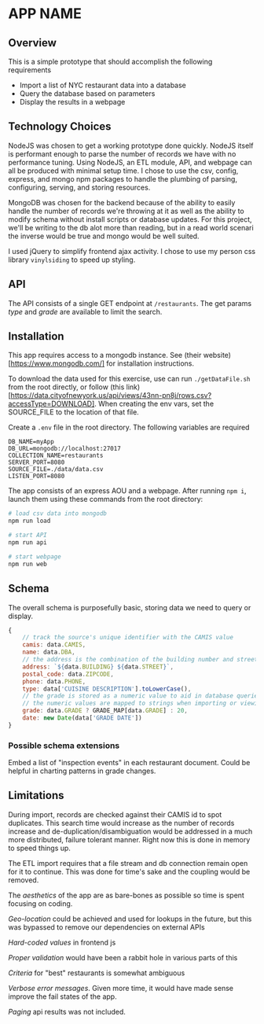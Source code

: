 # APP NAME

## Overview
This is a simple prototype that should accomplish the following requirements
- Import a list of NYC restaurant data into a database
- Query the database based on parameters
- Display the results in a webpage

## Technology Choices
NodeJS was chosen to get a working prototype done quickly.  NodeJS itself is performant enough to parse the number of records we have with no performance tuning.
Using NodeJS, an ETL module, API, and webpage can all be produced with minimal setup time.  I chose to use the csv, config, express, and mongo npm packages to handle the plumbing of parsing, configuring, serving, and storing resources.

MongoDB was chosen for the backend because of the ability to easily handle the number of records we're throwing at it as well as the ability to modify schema without install scripts or database updates.  For this project, we'll be writing to the db alot more than reading, but in a read world scenari the inverse would be true and mongo would be well suited.

I used jQuery to simplify frontend ajax activity.  I chose to use my person css library `vinylsiding` to speed up styling.

## API
The API consists of a single GET endpoint at `/restaurants`.  The get params _type_ and _grade_ are available to  limit the search.

## Installation
This app requires access to a mongodb instance.  See (their website)[https://www.mongodb.com/] for installation instructions.

To download the data used for this exercise, use can run `./getDataFile.sh` from the root directly, or follow (this link)[https://data.cityofnewyork.us/api/views/43nn-pn8j/rows.csv?accessType=DOWNLOAD].  When creating the env vars, set the SOURCE_FILE to the location of that file.

Create a `.env` file in the root directory.  The following variables are required
```
DB_NAME=myApp
DB_URL=mongodb://localhost:27017
COLLECTION_NAME=restaurants
SERVER_PORT=8080
SOURCE_FILE=./data/data.csv
LISTEN_PORT=8080
```

The app consists of an express AOU and a webpage.  After running `npm i`, launch them using these commands from the root directory:
```sh
# load csv data into mongodb
npm run load
```

```sh
# start API
npm run api
```

```sh
# start webpage
npm run web
```

## Schema
The overall schema is purposefully basic, storing data we need to query or display.
```javascript
{
    // track the source's unique identifier with the CAMIS value
    camis: data.CAMIS,
    name: data.DBA,
    // the address is the combination of the building number and street.  This could be extended to be more accurate, but is limited for prototyping purposes
    address: `${data.BUILDING} ${data.STREET}`,
    postal_code: data.ZIPCODE,
    phone: data.PHONE,
    type: data['CUISINE DESCRIPTION'].toLowerCase(),
    // the grade is stored as a numeric value to aid in database queries.
    // the numeric values are mapped to strings when importing or viewing data
    grade: data.GRADE ? GRADE_MAP[data.GRADE] : 20,
    date: new Date(data['GRADE DATE'])
}
```

### Possible schema extensions
Embed a list of "inspection events" in each restaurant document.  Could be helpful in charting patterns in grade changes.

## Limitations
During import, records are checked against their CAMIS id to spot duplicates.  This search time would increase as the number of records increase and de-duplication/disambiguation would be addressed in a much more distributed, failure tolerant manner.  Right now this is done in memory to speed things up.

The ETL import requires that a file stream and db connection remain open for it to continue.  This was done for time's sake and the coupling would be removed.

The _aesthetics_ of the app are as bare-bones as possible so time is spent focusing on coding.

_Geo-location_ could be achieved and used for lookups in the future, but this was bypassed to remove our dependencies on external APIs

_Hard-coded values_ in frontend js

_Proper validation_ would have been a rabbit hole in various parts of this

_Criteria_ for "best" restaurants is somewhat ambiguous

_Verbose error messages_.  Given more time, it would have made sense improve the fail states of the app.

_Paging_ api results was not included.
